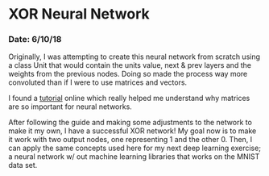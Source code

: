 # XOR Neural Network

### Date: 6/10/18

Originally, I was attempting to create this neural network from scratch using a
class Unit that would contain the units value, next & prev layers and the
weights from the previous nodes. Doing so made the process way more convoluted
than if I were to use matrices and vectors.

I found a [tutorial](https://maviccprp.github.io/a-neural-network-from-scratch-in-just-a-few-lines-of-python-code/)
online which really helped me understand why matrices are so important for 
neural networks.

After following the guide and making some adjustments to the network to make it
my own, I have a successful XOR network! My goal now is to make it work with two
output nodes, one representing 1 and the other 0. Then, I can apply the same
concepts used here for my next deep learning exercise; a neural network w/ out 
machine learning libraries that works on the MNIST data set.
